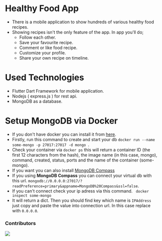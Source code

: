 # Healthy Food App
- There is  a mobile application to show hundreds of various healthy food recipes.
- Showing recipes isn't the only feature of the app. In app you'll do;
  - Follow each other.
  - Save your favourite recipe.
  - Comment or like food recipe.
  - Customize your profile.
  - Share your own recipe on timeline.

# Used Technologies

- Flutter Dart Framework for mobile application.
- Nodejs ( express.js ) for rest api.
- MongoDB as a database.

# Setup MongoDB via Docker
- If you don't have docker you can install it from [here](https://docs.docker.com/get-docker/).
- Firstly, run this command to create and start your db  ```docker run --name some-mongo -p 27017:27017 -d mongo ```.
- Check your container via ```docker ps``` this will return a container ID (the first 12 characters from the hash), the image name (in this case, mongo), command, created, status, ports and the name of the container (some-mongo).
- If you want you can also install [MongoDB Compass](https://www.mongodb.com/products/compass)
- If you using <b>MongoDB Compass</b> you can connect your virtual db with this url. ``` mongodb://0.0.0.0:27017/?readPreference=primary&appname=MongoDB%20Compass&ssl=false ```.
- If you can't connect check your ip adress via this command. ``` docker inspect some-mongo```
- It will return a dict. Then you should find key which name is ```IPAddress``` just copy and paste the value into connection url. In this case replace with ``` 0.0.0.0 ```.


### Contributors
<a href="https://github.com/Vitaee/Flutter-Nodejs-Auth/graphs/contributors">
  <img src="https://contrib.rocks/image?repo=Vitaee/Flutter-Nodejs-Auth" />
</a>
